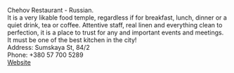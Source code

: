 Chehov Restaurant - Russian.  
It is a very likable food temple, regardless if for breakfast, lunch, dinner or a quiet drink, tea or coffee. Attentive staff, real linen and everything clean to perfection, it is a place to trust for any and important events and meetings. It must be one of the best kitchen in the city!  
Address: Sumskaya St, 84/2  
Phone: +380 57 700 5289  
[Website](http://firstline.in.ua/kharkov-restaurant-chekhov.html#_=_)  
  